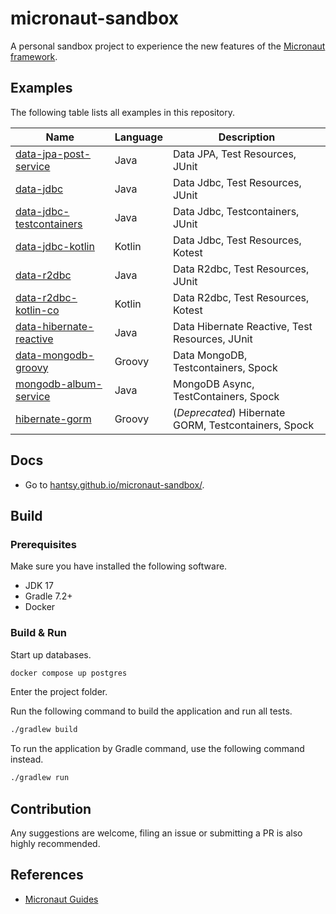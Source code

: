 # micronaut-sandbox

A personal sandbox project to experience the new features of the [Micronaut framework](https://micronaut.io).

## Examples

The following table lists all examples in this repository.

| Name       | Language | Description                                          |
|------------|----------|------------------------------------------------------|
| [data-jpa-post-service](https://github.com/hantsy/micronaut-sandbox/tree/master/data-jpa-post-service)       | Java     | Data JPA, Test Resources, JUnit                      |
| [data-jdbc](https://github.com/hantsy/micronaut-sandbox/tree/master/data-jdbc)                               | Java     | Data Jdbc, Test Resources, JUnit                     |
| [data-jdbc-testcontainers](https://github.com/hantsy/micronaut-sandbox/tree/master/data-jdbc-testcontainers) | Java     | Data Jdbc, Testcontainers, JUnit                     |
| [data-jdbc-kotlin](https://github.com/hantsy/micronaut-sandbox/tree/master/data-jdbc)                        | Kotlin   | Data Jdbc, Test Resources, Kotest                    |
| [data-r2dbc](https://github.com/hantsy/micronaut-sandbox/tree/master/data-r2dbc)                             | Java     | Data R2dbc, Test Resources, JUnit                    |
| [data-r2dbc-kotlin-co](https://github.com/hantsy/micronaut-sandbox/tree/master/data-r2dbc-kotlin-co)         | Kotlin   | Data R2dbc, Test Resources, Kotest                   |
| [data-hibernate-reactive](https://github.com/hantsy/micronaut-sandbox/tree/master/data-hibernate-reactive)   | Java     | Data Hibernate Reactive, Test Resources, JUnit       |
| [data-mongodb-groovy](https://github.com/hantsy/micronaut-sandbox/tree/master/data-mongodb-groovy)           | Groovy   | Data MongoDB, Testcontainers, Spock                  |
| [mongodb-album-service](https://github.com/hantsy/micronaut-sandbox/tree/master/mongodb-album-service)       | Java     | MongoDB Async, TestContainers, Spock                 |
| [hibernate-gorm](https://github.com/hantsy/micronaut-sandbox/tree/master/hibernate-gorm)                     | Groovy   | (_Deprecated_) Hibernate GORM, Testcontainers, Spock |

## Docs

- Go to [hantsy.github.io/micronaut-sandbox/](https://hantsy.github.io/micronaut-sandbox/).

## Build

### Prerequisites

Make sure you have installed the following software.

- JDK 17
- Gradle 7.2+
- Docker

### Build & Run

Start up databases.

```bash
docker compose up postgres
```

Enter the project folder.

Run the following command to build the application and run all tests.

```bash
./gradlew build
```

To run the application by Gradle command, use the following command instead.

```bash
./gradlew run
```

## Contribution

Any suggestions are welcome, filing an issue or submitting a PR is also highly recommended.

## References

- [Micronaut Guides](https://docs.micronaut.io/latest/guide/index.html/)
